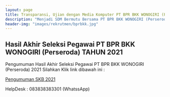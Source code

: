 ```yaml
---
layout: page
title: Transparansi, Ujian dengan Media Komputer PT BPR BKK WONOGIRI (Perseroda)
description: "Menjadi SDM Bermutu Bersama PT BPR BKK WONOGIRI (Perseroda), Meraih Sukses Bersama, Bersama Meraih Sukes"
header-img: "images/rekrutmen/bprbkk.jpg"
---
```

## Hasil Akhir Seleksi Pegawai PT BPR BKK WONOGIRI (Perseroda) TAHUN 2021


Pengumuman Hasil Akhir Seleksi Pegawai PT BPR BKK WONOGIRI (Perseroda) 2021 Silahkan Klik link dibawah ini :

<a href="/rekrutmen/Pengumuman/PENGUMUMAN_AKHIR_2021.pdf" class="buynow btn btn-inverse btn-inverse-primary">Pengumuman SKB 2021</a>
<div class="btn--wrapper">

HelpDesk : 083838383301 (WhatssApp)